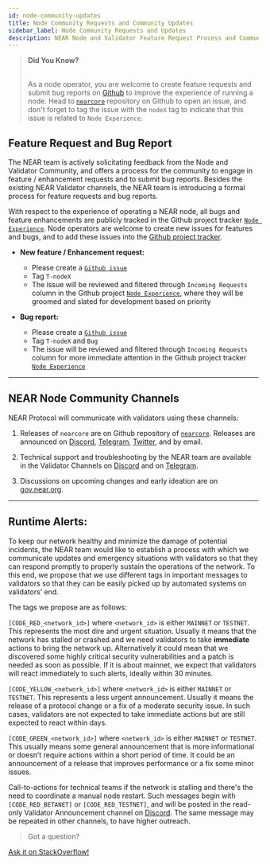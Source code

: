 ```yaml
---
id: node-community-updates
title: Node Community Requests and Community Updates
sidebar_label: Node Community Requests and Updates
description: NEAR Node and Validator Feature Request Process and Community Updates
---
```



<blockquote class="info">
<strong>Did You Know?</strong><br><br>

As a node operator, you are welcome to create feature requests and submit bug reports on [Github](https://github.com/near/nearcore/issues) to improve the experience of running a node. Head to [`nearcore`](https://github.com/near/nearcore/issues) repository on Github to open an issue, and don't forget to tag the issue with the `nodeX` tag to indicate that this issue is related to `Node Experience`.

</blockquote>


## Feature Request and Bug Report

The NEAR team is actively solicitating feedback from the Node and Validator Community, and offers a process for the community to engage in feature / enhancement requests and to submit bug reports. Besides the existing NEAR Validator channels, the NEAR team is introducing a formal process for feature requests and bug reports.

With respect to the experience of operating a NEAR node, all bugs and feature enhancements are publicly tracked in the Github project tracker [`Node Experience`](https://github.com/orgs/near/projects/18). Node operators are welcome to create new issues for features and bugs, and to add these issues into the [Github project tracker](https://github.com/orgs/near/projects/18).

- **New feature / Enhancement request:**
  - Please create a [`Github issue`](https://github.com/near/nearcore/issues)
  - Tag `T-nodeX`
  - The issue will be reviewed and filtered through `Incoming Requests` column in the Github project [`Node Experience`](https://github.com/orgs/near/projects/18), where they will be groomed and slated for development based on priority

- **Bug report:**
  - Please create a [`Github issue`](https://github.com/near/nearcore/issues)
  - Tag `T-nodeX` and `Bug`
  - The issue will be reviewed and filtered through `Incoming Requests` column for more immediate attention in the Github project tracker [`Node Experience`](https://github.com/orgs/near/projects/18)


---

## NEAR Node Community Channels

NEAR Protocol will communicate with validators using these channels:

1. Releases of `nearcore` are on Github repository of [`nearcore`](https://github.com/near/nearcore/issues). Releases are announced on [Discord](https://discord.gg/ZMPr3VB), [Telegram](https://t.me/near_validators), [Twitter](https://twitter.com/NEARChainStatus), and by email.

2. Technical support and troubleshooting by the NEAR team are available in the Validator Channels on [Discord](https://discord.gg/ZMPr3VB) and on [Telegram](https://t.me/near_validators).

3. Discussions on upcoming changes and early ideation are on [gov.near.org](https://gov.near.org/c/staking-delegation/5).

---

## Runtime Alerts:

To keep our network healthy and minimize the damage of potential incidents, the NEAR team would like to establish a process with which we communicate updates and emergency situations with validators so that they can respond promptly to properly sustain the operations of the network. To this end, we propose that we use different tags in important messages to validators so that they can be easily picked up by automated systems on validators’ end.

The tags we propose are as follows:

`[CODE_RED_<network_id>]` where `<network_id>` is either `MAINNET` or `TESTNET`. This represents the most dire and urgent situation. Usually it means that the network has stalled or crashed and we need validators to take **immediate** actions to bring the network up. Alternatively it could mean that we discovered some highly critical security vulnerabilities and a patch is needed as soon as possible. If it is about mainnet, we expect that validators will react immediately to such alerts, ideally within 30 minutes.

`[CODE_YELLOW_<network_id>]` where `<network_id>` is either `MAINNET` or `TESTNET`. This represents a less urgent announcement. Usually it means the release of a protocol change or a fix of a moderate security issue. In such cases, validators are not expected to take immediate actions but are still expected to react within days.

`[CODE_GREEN_<network_id>]` where `<network_id>` is either `MAINNET` or `TESTNET`. This usually means some general announcement that is more informational or doesn’t require actions within a short period of time. It could be an announcement of a release that improves performance or a fix some minor issues.

Call-to-actions for technical teams if the network is stalling and there's the need to coordinate a manual node restart. Such messages begin with `[CODE_RED_BETANET]` or `[CODE_RED_TESTNET]`, and will be posted in the read-only Validator Announcement channel on [Discord](https://discord.gg/xsrHaCb). The same message may be repeated in other channels, to have higher outreach.

>Got a question?
<a href="https://stackoverflow.com/questions/tagged/nearprotocol">
  <h8>Ask it on StackOverflow!</h8></a>
